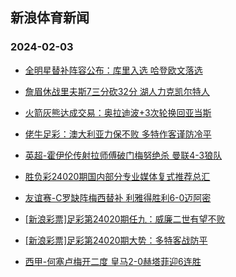 ## 新浪体育新闻 
### 2024-02-03

+ [全明星替补阵容公布：库里入选 哈登欧文落选](https://sports.sina.com.cn/basketball/nba/2024-02-02/doc-inafrekc9680710.shtml)

+ [詹眉休战里夫斯7三分砍32分 湖人力克凯尔特人](https://sports.sina.com.cn/basketball/nba/2024-02-02/doc-inafrekm3957543.shtml)

+ [火箭灰熊达成交易：奥拉迪波+3次轮换回亚当斯](https://sports.sina.com.cn/basketball/nba/2024-02-02/doc-inafrekh4241511.shtml)

+ [佬牛足彩：澳大利亚力保不败 多特作客谨防冷平](https://sports.sina.com.cn/l/2024-02-02/doc-inafreki7165817.shtml)

+ [英超-霍伊伦传射拉师傅破门梅努绝杀 曼联4-3狼队](https://sports.sina.com.cn/g/pl/2024-02-02/doc-inafqyap4040117.shtml)

+ [胜负彩24020期国内部分专业媒体复式推荐总汇](https://sports.sina.com.cn/l/2024-02-02/doc-inafreki7179166.shtml)

+ [友谊赛-C罗缺阵梅西替补 利雅得胜利6-0迈阿密](https://sports.sina.com.cn/global/others/2024-02-02/doc-inafqyam7266088.shtml)

+ [[新浪彩票]足彩第24020期任九：威廉二世有望不败](https://sports.sina.com.cn/l/2024-02-02/doc-inafqyaf9792110.shtml)

+ [[新浪彩票]足彩第24020期大势：多特客战防平](https://sports.sina.com.cn/l/2024-02-02/doc-inafqyap4037657.shtml)

+ [西甲-何塞卢梅开二度 皇马2-0赫塔菲迎6连胜](https://sports.sina.com.cn/g/laliga/2024-02-02/doc-inafqyam7264746.shtml)

